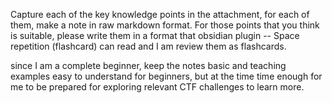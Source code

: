 Capture each of the key knowledge points in the attachment, for each of them, make a note in raw markdown format. For those points that you think is suitable, please write them in a format that obsidian plugin -- Space repetition (flashcard) can read and I am review them as flashcards.

since I am a complete beginner, keep the notes basic and teaching examples easy to understand for beginners, but at the time time enough for me to be prepared for exploring relevant CTF challenges to learn more.